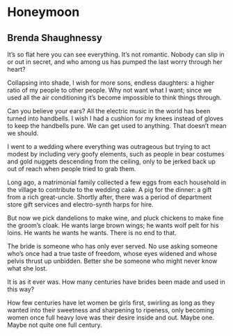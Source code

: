 # Honeymoon
## Brenda Shaughnessy
It’s so flat here you can see everything. It’s not romantic. Nobody can slip
in or out in secret, and who among us has pumped the last worry through her
heart?

Collapsing into shade, I wish for more sons, endless daughters: a higher ratio
of my people to other people. Why not want what I want; since we used all the
air conditioning it’s become impossible to think things through.

Can you believe your ears? All the electric music in the world has been turned
into handbells. I wish I had a cushion for my knees instead of gloves to keep
the handbells pure. We can get used to anything. That doesn’t mean we should.

I went to a wedding where everything was outrageous but trying to act  modest
by including very goofy elements, such as people in bear costumes and gold
nuggets descending from the ceiling, only to be jerked back up out of reach
when people tried to grab them.

Long ago, a matrimonial family collected a few eggs from each household in the
village to contribute to the wedding cake. A pig for the dinner: a gift from a
rich great-uncle. Shortly after, there was a period of department store gift
services and electro-synth harps for hire.

But now we pick dandelions to make wine, and pluck chickens to make fine the
groom’s cloak. He wants large brown wings; he wants wolf pelt for his loins.
He wants he wants he wants. There is no end to that.

The bride is someone who has only ever served. No use asking someone who’s
once had a true taste of freedom, whose eyes widened and whose pelvis thrust
up unbidden. Better she be someone who might never know what she lost.

It is as it ever was. How many centuries have brides been made and used in
this way?

How few centuries have let women be girls first, swirling as long as they
wanted into their sweetness and sharpening to ripeness, only becoming women
once full heavy love was their desire inside and out. Maybe one. Maybe not
quite one full century.